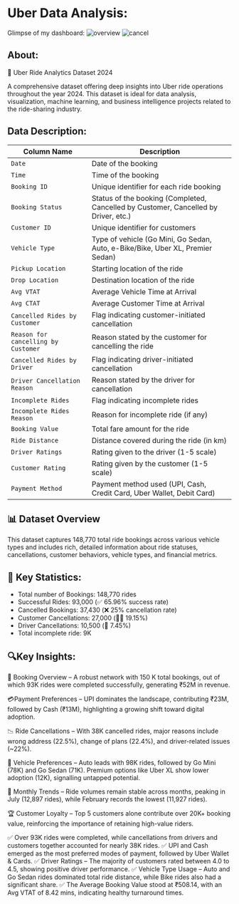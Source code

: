 # Uber Data Analysis:
Glimpse of my dashboard:
![overview](https://github.com/user-attachments/assets/400c0f50-cb61-4865-908f-45fe81def3ab)
![cancel](https://github.com/user-attachments/assets/0e3422cd-ba1e-4c32-a519-117d94c57e66)

## About: 
🚗 Uber Ride Analytics Dataset 2024

A comprehensive dataset offering deep insights into Uber ride operations throughout the year 2024. This dataset is ideal for data analysis, visualization, machine learning, and business intelligence projects related to the ride-sharing industry.

## Data Description:

| Column Name                         | Description                                                                         |
| ----------------------------------- | ----------------------------------------------------------------------------------- |
| `Date`                              | Date of the booking                                                                 |
| `Time`                              | Time of the booking                                                                 |
| `Booking ID`                        | Unique identifier for each ride booking                                             |
| `Booking Status`                    | Status of the booking (Completed, Cancelled by Customer, Cancelled by Driver, etc.) |
| `Customer ID`                       | Unique identifier for customers                                                     |
| `Vehicle Type`                      | Type of vehicle (Go Mini, Go Sedan, Auto, e-Bike/Bike, Uber XL, Premier Sedan)      |
| `Pickup Location`                   | Starting location of the ride                                                       |
| `Drop Location`                     | Destination location of the ride                                                    |
| `Avg VTAT`                          | Average Vehicle Time at Arrival                                                     |
| `Avg CTAT`                          | Average Customer Time at Arrival                                                    |
| `Cancelled Rides by Customer`       | Flag indicating customer-initiated cancellation                                     |
| `Reason for cancelling by Customer` | Reason stated by the customer for cancelling the ride                               |
| `Cancelled Rides by Driver`         | Flag indicating driver-initiated cancellation                                       |
| `Driver Cancellation Reason`        | Reason stated by the driver for cancellation                                        |
| `Incomplete Rides`                  | Flag indicating incomplete rides                                                    |
| `Incomplete Rides Reason`           | Reason for incomplete ride (if any)                                                 |
| `Booking Value`                     | Total fare amount for the ride                                                      |
| `Ride Distance`                     | Distance covered during the ride (in km)                                            |
| `Driver Ratings`                    | Rating given to the driver (1-5 scale)                                              |
| `Customer Rating`                   | Rating given by the customer (1-5 scale)                                            |
| `Payment Method`                    | Payment method used (UPI, Cash, Credit Card, Uber Wallet, Debit Card)               |


## 📊 Dataset Overview

This dataset captures 148,770 total ride bookings across various vehicle types and includes rich, detailed information about ride statuses, cancellations, customer behaviors, vehicle types, and financial metrics.

## 🔑 Key Statistics:

* Total number of Bookings: 148,770 rides
* Successful Rides: 93,000 (✅ 65.96% success rate)
* Cancelled Bookings: 37,430 (❌ 25% cancellation rate)
* Customer Cancellations: 27,000 (🧑‍💼 19.15%)
* Driver Cancellations: 10,500 (🚗 7.45%)
* Total incomplete ride: 9K

## 🔍Key Insights:

🚖 Booking Overview – A robust network with 150 K total bookings, out of which 93K rides were completed successfully, generating ₹52M in revenue.

💳Payment Preferences – UPI dominates the landscape, contributing ₹23M, followed by Cash (₹13M), highlighting a growing shift toward digital adoption.

📉 Ride Cancellations – With 38K cancelled rides, major reasons include wrong address (22.5%), change of plans (22.4%), and driver-related issues (~22%).

🚙 Vehicle Preferences – Auto leads with 98K rides, followed by Go Mini (78K) and Go Sedan (71K). Premium options like Uber XL show lower adoption (12K), signalling untapped potential.

📅 Monthly Trends – Ride volumes remain stable across months, peaking in July (12,897 rides), while February records the lowest (11,927 rides).

🏆 Customer Loyalty – Top 5 customers alone contribute over 20K+ booking value, reinforcing the importance of retaining high-value riders.

✅ Over 93K rides were completed, while cancellations from drivers and customers together accounted for nearly 38K rides.
✅ UPI and Cash emerged as the most preferred modes of payment, followed by Uber Wallet & Cards.
✅ Driver Ratings – The majority of customers rated between 4.0 to 4.5, showing positive driver performance.
✅ Vehicle Type Usage – Auto and Go Sedan rides dominated total ride distance, while Bike rides also had a significant share.
✅ The Average Booking Value stood at ₹508.14, with an Avg VTAT of 8.42 mins, indicating healthy turnaround times.
